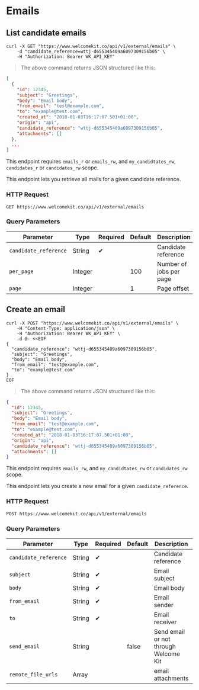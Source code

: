 # Emails

## List candidate emails

```shell
curl -X GET "https://www.welcomekit.co/api/v1/external/emails" \
    -d "candidate_reference=wttj-d655345409a6097309156b05" \
    -H "Authorization: Bearer WK_API_KEY"
```

> The above command returns JSON structured like this:

```json
[
  {
    "id": 12345,
    "subject": "Greetings",
    "body": "Email body",
    "from_email": "test@example.com",
    "to": "example@test.com",
    "created_at": "2018-01-03T16:17:07.501+01:00",
    "origin": "api",
    "candidate_reference": "wttj-d655345409a6097309156b05",
    "attachments": []
  },
  ...
]
```

<aside class="notice">
This endpoint requires <code>emails_r</code> or <code>emails_rw</code>, and <code>my_candidtates_rw</code>, <code>candidates_r</code> or <code>candidates_rw</code> scope.
</aside>

This endpoint lets you retrieve all mails for a given candidate reference.

### HTTP Request

`GET https://www.welcomekit.co/api/v1/external/emails`

### Query Parameters

Parameter | Type | Required | Default | Description | Example
--- | --- | --- | --- | --- | ---
`candidate_reference` | String | ✔ | | Candidate reference | wttj-d655345409a6097309156b05
`per_page` | Integer | | 100 | Number of jobs per page |
`page` | Integer | | 1 | Page offset |

## Create an email

```shell
curl -X POST "https://www.welcomekit.co/api/v1/external/emails" \
    -H "Content-Type: application/json" \
    -H "Authorization: Bearer WK_API_KEY" \
    -d @- <<EOF
{
  "candidate_reference": "wttj-d655345409a6097309156b05",
  "subject": "Greetings",
  "body": "Email body",
  "from_email": "test@example.com",
  "to": "example@test.com"
}
EOF
```

> The above command returns JSON structured like this:

```json
{
  "id": 12345,
  "subject": "Greetings",
  "body": "Email body",
  "from_email": "test@example.com",
  "to": "example@test.com",
  "created_at": "2018-01-03T16:17:07.501+01:00",
  "origin": "api",
  "candidate_reference": "wttj-d655345409a6097309156b05",
  "attachments": []
}
```

<aside class="notice">
This endpoint requires <code>emails_rw</code>, and <code>my_candidtates_rw</code> or <code>candidates_rw</code> scope.
</aside>

This endpoint lets you create a new email for a given `candidate_reference`.

### HTTP Request

`POST https://www.welcomekit.co/api/v1/external/emails`

### Query Parameters

Parameter | Type | Required | Default | Description | Example
--- | --- | --- | --- | --- | ---
`candidate_reference` | String | ✔ | | Candidate reference | wttj-d655345409a6097309156b05
`subject` | String | ✔ | | Email subject |
`body` | String | ✔ | | Email body |
`from_email` | String | ✔ | | Email sender |
`to` | String | ✔ | | Email receiver |
`send_email` | String |  | false | Send email or not through Welcome Kit | true/false
`remote_file_urls` | Array |  | | email attachments | ["http://example.com/pdf"]
